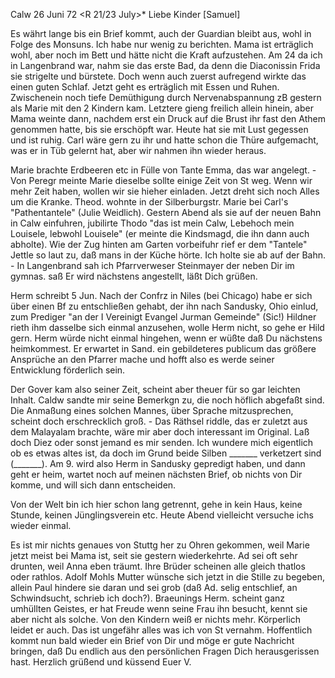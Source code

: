  Calw 26 Juni 72
 <R 21/23 July>*
Liebe Kinder [Samuel]

Es währt lange bis ein Brief kommt, auch der Guardian bleibt aus, wohl in Folge des Monsuns. Ich habe nur wenig zu berichten. Mama ist erträglich wohl, aber noch im Bett und hätte nicht die Kraft aufzustehen. Am 24 da ich in Langenbrand war, nahm sie das erste Bad, da denn die Diaconissin Frida sie strigelte und bürstete. Doch wenn auch zuerst aufregend wirkte das einen guten Schlaf. Jetzt geht es erträglich mit Essen und Ruhen. Zwischenein noch tiefe Demüthigung durch Nervenabspannung zB gestern als Marie mit den 2 Kindern kam. Letztere gieng freilich allein hinein, aber Mama weinte dann, nachdem erst ein Druck auf die Brust ihr fast den Athem genommen hatte, bis sie erschöpft war. Heute hat sie mit Lust gegessen und ist ruhig. Carl wäre gern zu ihr und hatte schon die Thüre aufgemacht, was er in Tüb gelernt hat, aber wir nahmen ihn wieder heraus.

Marie brachte Erdbeeren etc in Fülle von Tante Emma, das war angelegt. - Von Peregr meinte Marie dieselbe sollte einige Zeit von St weg. Wenn wir mehr Zeit haben, wollen wir sie hieher einladen. Jetzt dreht sich noch Alles um die Kranke. Theod. wohnte in der Silberburgstr. Marie bei Carl's "Pathentantele" (Julie Weidlich). Gestern Abend als sie auf der neuen Bahn in Calw einfuhren, jubilirte Thodo "das ist mein Calw, Lebehoch mein Louisele, lebwohl Louisele" (er meinte die Kindsmagd, die ihn dann auch abholte). Wie der Zug hinten am Garten vorbeifuhr rief er dem "Tantele" Jettle so laut zu, daß mans in der Küche hörte. Ich holte sie ab auf der Bahn. - In Langenbrand sah ich Pfarrverweser Steinmayer der neben Dir im gymnas. saß Er wird nächstens angestellt, läßt Dich grüßen.

Herm schreibt 5 Jun. Nach der Confrz in Niles (bei Chicago) habe er sich über einen Bf zu entschließen gehabt, der ihn nach Sandusky, Ohio einlud, zum Prediger "an der I Vereinigt Evangel Jurman Gemeinde" (Sic!) Hildner rieth ihm dasselbe sich einmal anzusehen, wolle Herm nicht, so gehe er Hild gern. Herm würde nicht einmal hingehen, wenn er wüßte daß Du nächstens heimkommest. Er erwartet in Sand. ein gebildeteres publicum das größere Ansprüche an den Pfarrer mache und hofft also es werde seiner Entwicklung förderlich sein.

Der Gover kam also seiner Zeit, scheint aber theuer für so gar leichten Inhalt. Caldw sandte mir seine Bemerkgn zu, die noch höflich abgefaßt sind. Die Anmaßung eines solchen Mannes, über Sprache mitzusprechen, scheint doch erschrecklich groß. - Das Räthsel riddle, das er zuletzt aus dem Malayalam brachte, wäre mir aber doch interessant im Original. Laß doch Diez oder sonst jemand es mir senden. Ich wundere mich eigentlich ob es etwas altes ist, da doch im Grund beide Silben _______ verketzert sind (_______). 
Am 9. wird also Herm in Sandusky gepredigt haben, und dann geht er heim, wartet noch auf meinen nächsten Brief, ob nichts von Dir komme, und will sich dann entscheiden.

Von der Welt bin ich hier schon lang getrennt, gehe in kein Haus, keine Stunde, keinen Jünglingsverein etc. Heute Abend vielleicht versuche ichs wieder einmal.

Es ist mir nichts genaues von Stuttg her zu Ohren gekommen, weil Marie jetzt meist bei Mama ist, seit sie gestern wiederkehrte. Ad sei oft sehr drunten, weil Anna eben träumt. Ihre Brüder scheinen alle gleich thatlos oder rathlos. Adolf Mohls Mutter wünsche sich jetzt in die Stille zu begeben, allein Paul hindere sie daran und sei grob (daß Ad. selig entschlief, an Schwindsucht, schrieb ich doch?). Braeunings Herm. scheint ganz umhüllten Geistes, er hat Freude wenn seine Frau ihn besucht, kennt sie aber nicht als solche. Von den Kindern weiß er nichts mehr. Körperlich leidet er auch. Das ist ungefähr alles was ich von St vernahm. Hoffentlich kommt nun bald wieder ein Brief von Dir und möge er gute Nachricht bringen, daß Du endlich aus den persönlichen Fragen Dich herausgerissen hast. 
Herzlich grüßend und küssend
 Euer V.
